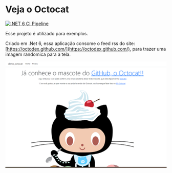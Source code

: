 # Veja o Octocat

[![.NET 6 CI Pipeline](https://github.com/Offmoura/demo-web-app/actions/workflows/pipeline.yaml/badge.svg)](https://github.com/Offmoura/demo-web-app/actions/workflows/pipeline.yaml)

Esse projeto é utilizado para exemplos.

Criado em .Net 6, essa aplicação consome o feed rss do site: [https://octodex.github.com/](https://octodex.github.com/), para trazer uma imagem randomica para a tela.

![Print](/assets/img/print.png "Print do Site")

